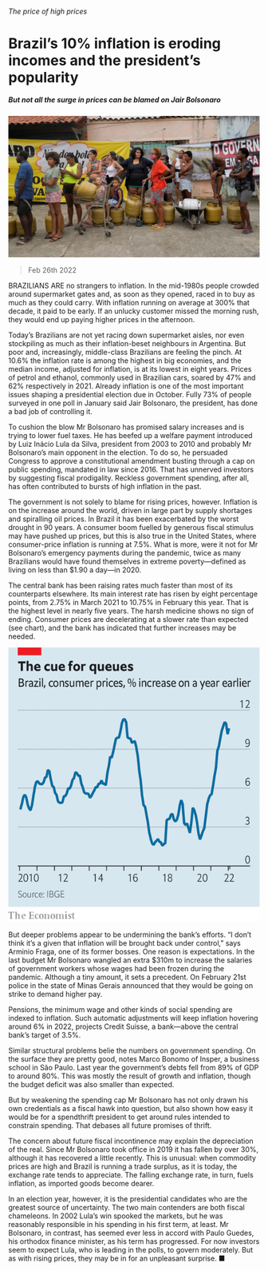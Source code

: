 ###### The price of high prices

# Brazil’s 10% inflation is eroding incomes and the president’s popularity 

##### But not all the surge in prices can be blamed on Jair Bolsonaro 

![image](images/20220226_amp501.jpg) 

> Feb 26th 2022 

BRAZILIANS ARE no strangers to inflation. In the mid-1980s people crowded around supermarket gates and, as soon as they opened, raced in to buy as much as they could carry. With inflation running on average at 300% that decade, it paid to be early. If an unlucky customer missed the morning rush, they would end up paying higher prices in the afternoon.

Today’s Brazilians are not yet racing down supermarket aisles, nor even stockpiling as much as their inflation-beset neighbours in Argentina. But poor and, increasingly, middle-class Brazilians are feeling the pinch. At 10.6% the inflation rate is among the highest in big economies, and the median income, adjusted for inflation, is at its lowest in eight years. Prices of petrol and ethanol, commonly used in Brazilian cars, soared by 47% and 62% respectively in 2021. Already inflation is one of the most important issues shaping a presidential election due in October. Fully 73% of people surveyed in one poll in January said Jair Bolsonaro, the president, has done a bad job of controlling it.


To cushion the blow Mr Bolsonaro has promised salary increases and is trying to lower fuel taxes. He has beefed up a welfare payment introduced by Luiz Inácio Lula da Silva, president from 2003 to 2010 and probably Mr Bolsonaro’s main opponent in the election. To do so, he persuaded Congress to approve a constitutional amendment busting through a cap on public spending, mandated in law since 2016. That has unnerved investors by suggesting fiscal prodigality. Reckless government spending, after all, has often contributed to bursts of high inflation in the past.

The government is not solely to blame for rising prices, however. Inflation is on the increase around the world, driven in large part by supply shortages and spiralling oil prices. In Brazil it has been exacerbated by the worst drought in 90 years. A consumer boom fuelled by generous fiscal stimulus may have pushed up prices, but this is also true in the United States, where consumer-price inflation is running at 7.5%. What is more, were it not for Mr Bolsonaro’s emergency payments during the pandemic, twice as many Brazilians would have found themselves in extreme poverty—defined as living on less than $1.90 a day—in 2020.

The central bank has been raising rates much faster than most of its counterparts elsewhere. Its main interest rate has risen by eight percentage points, from 2.75% in March 2021 to 10.75% in February this year. That is the highest level in nearly five years. The harsh medicine shows no sign of ending. Consumer prices are decelerating at a slower rate than expected (see chart), and the bank has indicated that further increases may be needed.

![image](images/20220226_AMC312.png) 


But deeper problems appear to be undermining the bank’s efforts. “I don’t think it’s a given that inflation will be brought back under control,” says Arminio Fraga, one of its former bosses. One reason is expectations. In the last budget Mr Bolsonaro wangled an extra $310m to increase the salaries of government workers whose wages had been frozen during the pandemic. Although a tiny amount, it sets a precedent. On February 21st police in the state of Minas Gerais announced that they would be going on strike to demand higher pay.

Pensions, the minimum wage and other kinds of social spending are indexed to inflation. Such automatic adjustments will keep inflation hovering around 6% in 2022, projects Credit Suisse, a bank—above the central bank’s target of 3.5%.

Similar structural problems belie the numbers on government spending. On the surface they are pretty good, notes Marco Bonomo of Insper, a business school in São Paulo. Last year the government’s debts fell from 89% of GDP to around 80%. This was mostly the result of growth and inflation, though the budget deficit was also smaller than expected.

But by weakening the spending cap Mr Bolsonaro has not only drawn his own credentials as a fiscal hawk into question, but also shown how easy it would be for a spendthrift president to get around rules intended to constrain spending. That debases all future promises of thrift.

The concern about future fiscal incontinence may explain the depreciation of the real. Since Mr Bolsonaro took office in 2019 it has fallen by over 30%, although it has recovered a little recently. This is unusual: when commodity prices are high and Brazil is running a trade surplus, as it is today, the exchange rate tends to appreciate. The falling exchange rate, in turn, fuels inflation, as imported goods become dearer.

In an election year, however, it is the presidential candidates who are the greatest source of uncertainty. The two main contenders are both fiscal chameleons. In 2002 Lula’s win spooked the markets, but he was reasonably responsible in his spending in his first term, at least. Mr Bolsonaro, in contrast, has seemed ever less in accord with Paulo Guedes, his orthodox finance minister, as his term has progressed. For now investors seem to expect Lula, who is leading in the polls, to govern moderately. But as with rising prices, they may be in for an unpleasant surprise. ■

